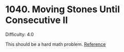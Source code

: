 # 1040. Moving Stones Until Consecutive II

Difficulty: 4.0

This should be a hard math problem. [Reference](https://leetcode.com/problems/moving-stones-until-consecutive-ii/discuss/286886/No-code-just-chinese-explanation)